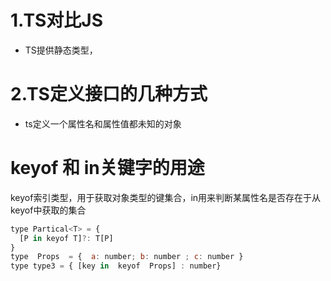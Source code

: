 # 1.TS对比JS
  - TS提供静态类型，
# 2.TS定义接口的几种方式
  - ts定义一个属性名和属性值都未知的对象 
# keyof 和 in关键字的用途
  keyof索引类型，用于获取对象类型的键集合，in用来判断某属性名是否存在于从keyof中获取的集合
  ```js
  type Partical<T> = {
    [P in keyof T]?: T[P]
  }
  type  Props  = {  a: number; b: number ; c: number }
 type type3 = { [key in  keyof  Props] : number}
  ```
